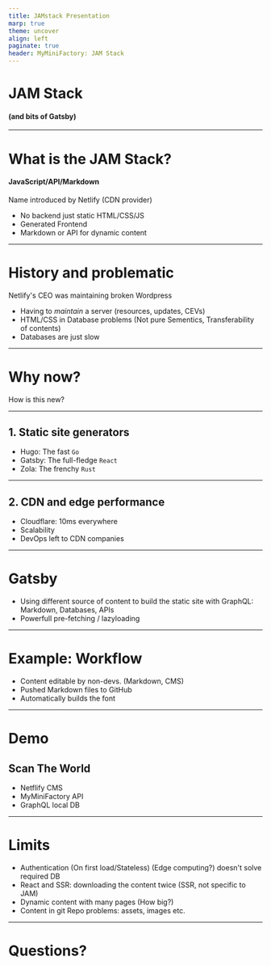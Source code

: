 ```yaml
---
title: JAMstack Presentation    
marp: true
theme: uncover
align: left
paginate: true
header: MyMiniFactory: JAM Stack
---
```


# JAM Stack
#### (and bits of Gatsby)

---

# What is the JAM Stack?
#### JavaScript/API/Markdown
Name introduced by Netlify (CDN provider)
- No backend just static HTML/CSS/JS
- Generated Frontend
- Markdown or API for dynamic content
---

<!-- But it gets a bit more interesing -->

# History and problematic
Netlify's CEO was maintaining broken Wordpress
- Having to *maintain* a server (resources, updates, CEVs)
- HTML/CSS in Database problems (Not pure Sementics, Transferability of contents)
- Databases are just slow

<!-- DB are also not scalable -->

---


# Why now?
How is this new?

<!-- pure HTML sites with FTP is not new -->

---

## 1. Static site generators
- Hugo: The fast `Go`
- Gatsby: The full-fledge `React`
- Zola: The frenchy `Rust`

---

## 2. CDN and edge performance
- Cloudflare: 10ms everywhere
- Scalability
- DevOps left to CDN companies

---

# Gatsby
- Using different source of content to build the static site with GraphQL: Markdown, Databases, APIs
- Powerfull pre-fetching / lazyloading

---

# Example: Workflow 
- Content editable by non-devs. (Markdown, CMS)
- Pushed Markdown files to GitHub
- Automatically builds the font

---

# Demo
## Scan The World
- Netflify CMS
- MyMiniFactory API 
- GraphQL local DB 
<!-- Demo: The Netlify CMS commits to Git -->

---

# Limits
- Authentication (On first load/Stateless) (Edge computing?) doesn't solve required DB
- React and SSR: downloading the content twice
(SSR, not specific to JAM)
- Dynamic content with many pages
(How big?)
- Content in git Repo problems: assets, images etc.
<!-- Gatsby a bit slow, Hugo fast -->

---

# Questions?